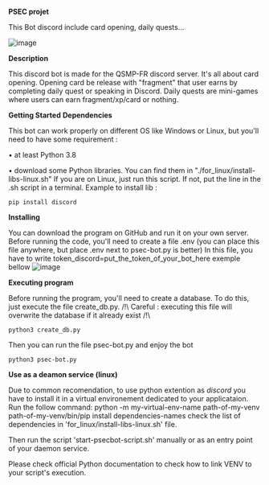 **PSEC projet**

This Bot discord include card opening, daily quests...

![image](https://github.com/mathkiler/PSEC/assets/98045481/3b54b512-2097-4f66-9d05-5198a87ed1c5)

**Description**

This discord bot is made for the QSMP-FR discord server.
It's all about card opening. Opening card be release with "fragment" that user earns by completing daily quest or speaking in Discord.
Daily quests are mini-games where users can earn fragment/xp/card or nothing.



**Getting Started**
**Dependencies**

This bot can work properly on different OS like Windows or Linux, but you'll need to have some requirement : 

• at least Python 3.8

• download some Python libraries. You can find them in "./for_linux/install-libs-linux.sh" If you are on Linux, just run this script. If not, put the line in the .sh script in a terminal.
Example to install lib : 

    pip install discord


**Installing**

You can download the program on GitHub and run it on your own server.
Before running the code, you'll need to create a file .env (you can place this file anywhere, but place .env next to psec-bot.py is better)
In this file, you have to write token_discord=put_the_token_of_your_bot_here
exemple bellow
![image](https://github.com/mathkiler/PSEC/assets/98045481/b96f637b-41b4-4dfa-b9eb-8dcf68ab13ab)

**Executing program**

Before running the program, you'll need to create a database. To do this, just execute the file create_db.py. /!\ Careful : executing this file will overwrite the database if it already exist /!\

    python3 create_db.py
  
Then you can run the file psec-bot.py and enjoy the bot

    python3 psec-bot.py
    
**Use as a deamon service (linux)**

Due to common recomendation, to use python extention as *discord* you have to install it in a virtual environement dedicated to your applicataion.
Run the follow command:
    python -m my-virtual-env-name path-of-my-venv
    path-of-my-venv/bin/pip install dependencies-names
check the list of dependencies in 'for_linux/install-libs-linux.sh' file.

Then run the script 'start-psecbot-script.sh' manually or as an entry point of your daemon service.

Please check official Python documentation to check how to link VENV to your script's execution.
